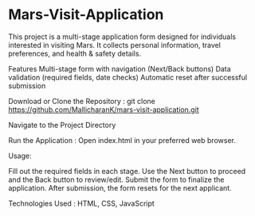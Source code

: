# Mars-Visit-Application

This project is a multi-stage application form designed for individuals interested in visiting Mars. It collects personal information, travel preferences, and health & safety details.

Features
  Multi-stage form with navigation (Next/Back buttons)
  Data validation (required fields, date checks)
  Automatic reset after successful submission

Download or Clone the Repository : git clone https://github.com/MallicharanK/mars-visit-application.git

Navigate to the Project Directory

Run the Application : Open index.html in your preferred web browser.

Usage:  

  Fill out the required fields in each stage.
  Use the Next button to proceed and the Back button to review/edit.
  Submit the form to finalize the application.
  After submission, the form resets for the next applicant.

Technologies Used : HTML, CSS, JavaScript
